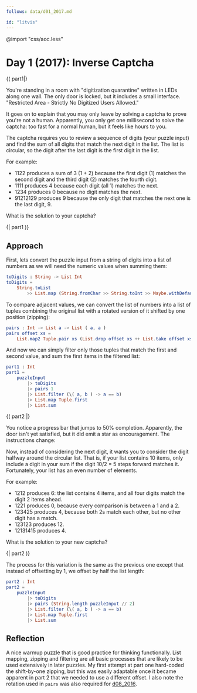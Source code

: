 ```yaml
---
follows: data/d01_2017.md

id: "litvis"
---
```


@import "css/aoc.less"

# Day 1 (2017): Inverse Captcha

{( part1|}

You're standing in a room with "digitization quarantine" written in LEDs along one wall. The only door is locked, but it includes a small interface. "Restricted Area - Strictly No Digitized Users Allowed."

It goes on to explain that you may only leave by solving a captcha to prove you're not a human. Apparently, you only get one millisecond to solve the captcha: too fast for a normal human, but it feels like hours to you.

The captcha requires you to review a sequence of digits (your puzzle input) and find the sum of all digits that match the next digit in the list. The list is circular, so the digit after the last digit is the first digit in the list.

For example:

- 1122 produces a sum of 3 (1 + 2) because the first digit (1) matches the second digit and the third digit (2) matches the fourth digit.
- 1111 produces 4 because each digit (all 1) matches the next.
- 1234 produces 0 because no digit matches the next.
- 91212129 produces 9 because the only digit that matches the next one is the last digit, 9.

What is the solution to your captcha?

{| part1 )}

## Approach

First, lets convert the puzzle input from a string of digits into a list of numbers as we will need the numeric values when summing them:

```elm {l}
toDigits : String -> List Int
toDigits =
    String.toList
        >> List.map (String.fromChar >> String.toInt >> Maybe.withDefault 0)
```

To compare adjacent values, we can convert the list of numbers into a list of tuples combining the original list with a rotated version of it shifted by one position (zipping):

```elm {l}
pairs : Int -> List a -> List ( a, a )
pairs offset xs =
    List.map2 Tuple.pair xs (List.drop offset xs ++ List.take offset xs)
```

And now we can simply filter only those tuples that match the first and second value, and sum the first items in the filtered list:

```elm {l r}
part1 : Int
part1 =
    puzzleInput
        |> toDigits
        |> pairs 1
        |> List.filter (\( a, b ) -> a == b)
        |> List.map Tuple.first
        |> List.sum
```

{( part2 |}

You notice a progress bar that jumps to 50% completion. Apparently, the door isn't yet satisfied, but it did emit a star as encouragement. The instructions change:

Now, instead of considering the next digit, it wants you to consider the digit halfway around the circular list. That is, if your list contains 10 items, only include a digit in your sum if the digit 10/2 = 5 steps forward matches it. Fortunately, your list has an even number of elements.

For example:

- 1212 produces 6: the list contains 4 items, and all four digits match the digit 2 items ahead.
- 1221 produces 0, because every comparison is between a 1 and a 2.
- 123425 produces 4, because both 2s match each other, but no other digit has a match.
- 123123 produces 12.
- 12131415 produces 4.

What is the solution to your new captcha?

{| part2 )}

The process for this variation is the same as the previous one except that instead of offsetting by 1, we offset by half the list length:

```elm {l r}
part2 : Int
part2 =
    puzzleInput
        |> toDigits
        |> pairs (String.length puzzleInput // 2)
        |> List.filter (\( a, b ) -> a == b)
        |> List.map Tuple.first
        |> List.sum
```

## Reflection

A nice warmup puzzle that is good practice for thinking functionally. List mapping, zipping and filtering are all basic processes that are likely to be used extensively in later puzzles. My first attempt at part one hard-coded the shift-by-one zipping, but this was easily adaptable once it became apparent in part 2 that we needed to use a different offset. I also note the rotation used in `pairs` was also required for [d08_2016](d08_2016.md).
